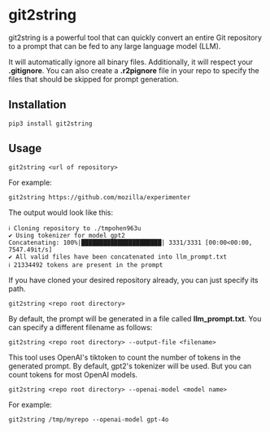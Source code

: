# git2string
git2string is a powerful tool that can quickly convert an entire Git repository to a prompt that can be fed to any large language model (LLM).

It will automatically ignore all binary files. Additionally, it will respect your **.gitignore**. You can also create a **.r2pignore** file in your repo to specify the files that should be skipped for prompt generation.

## Installation

```
pip3 install git2string
```

## Usage

```
git2string <url of repository>
```

For example:

```
git2string https://github.com/mozilla/experimenter
```

The output would look like this:

```
ℹ Cloning repository to ./tmpohen963u
✔ Using tokenizer for model gpt2
Concatenating: 100%|██████████████████████| 3331/3331 [00:00<00:00, 7547.49it/s]
✔ All valid files have been concatenated into llm_prompt.txt
ℹ 21334492 tokens are present in the prompt
```

If you have cloned your desired repository already, you can just specify its path.

```
git2string <repo root directory>
```

By default, the prompt will be generated in a file called **llm_prompt.txt**. You can specify a different filename as follows:

```
git2string <repo root directory> --output-file <filename>
```

This tool uses OpenAI's tiktoken to count the number of tokens in the generated prompt. By default, gpt2's tokenizer will be used. But you can count tokens for most OpenAI models.

```
git2string <repo root directory> --openai-model <model name>
```

For example:

```
git2string /tmp/myrepo --openai-model gpt-4o
```
